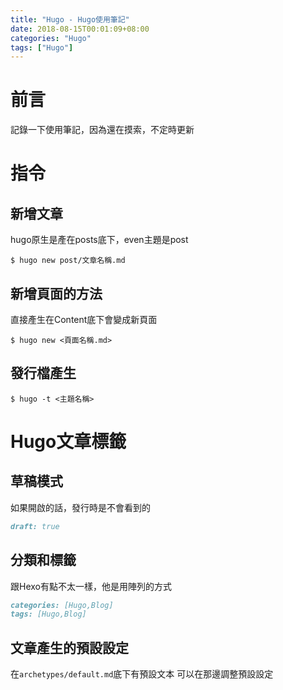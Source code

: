 ```yaml
---
title: "Hugo - Hugo使用筆記"
date: 2018-08-15T00:01:09+08:00
categories: "Hugo"
tags: ["Hugo"]
---
```


# 前言
記錄一下使用筆記，因為還在摸索，不定時更新

# 指令
## 新增文章
hugo原生是產在posts底下，even主題是post
``` shell
$ hugo new post/文章名稱.md
```

## 新增頁面的方法
直接產生在Content底下會變成新頁面
``` shell
$ hugo new <頁面名稱.md>
```

## 發行檔產生
``` shell
$ hugo -t <主題名稱>
```
# Hugo文章標籤
## 草稿模式
如果開啟的話，發行時是不會看到的
``` md
draft: true
```
## 分類和標籤
跟Hexo有點不太一樣，他是用陣列的方式
``` md
categories: [Hugo,Blog]
tags: [Hugo,Blog]
```
## 文章產生的預設設定
在`archetypes/default.md`底下有預設文本
可以在那邊調整預設設定